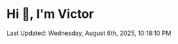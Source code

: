 <h1>Hi 👋, I'm Victor </h1>

<!--RECENT_ACTIVITY:start-->
<!--RECENT_ACTIVITY:end-->

<!--RECENT_ACTIVITY:last_update-->
Last Updated: Wednesday, August 6th, 2025, 10:18:10 PM
<!--RECENT_ACTIVITY:last_update_end-->
